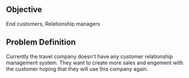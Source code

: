 ## Objective 
End customers, Relationship managers

## Problem Definition
Currently the travel company doesn't have any customer relationship management system. They want to create more sales and engement with the customer hoping that they will use this company again.

